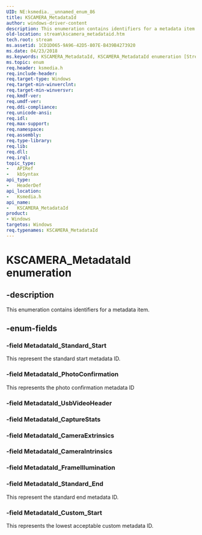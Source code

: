 ```yaml
---
UID: NE:ksmedia.__unnamed_enum_86
title: KSCAMERA_MetadataId
author: windows-driver-content
description: This enumeration contains identifiers for a metadata item.
old-location: stream\kscamera_metadataid.htm
tech.root: stream
ms.assetid: 1CD1D065-9A96-42D5-807E-B439B4273920
ms.date: 04/23/2018
ms.keywords: KSCAMERA_MetadataId, KSCAMERA_MetadataId enumeration [Streaming Media Devices], MetadataId_Custom_Start, MetadataId_PhotoConfirmation, MetadataId_Standard_End, MetadataId_Standard_Start, ksmedia/KSCAMERA_MetadataId, ksmedia/MetadataId_Custom_Start, ksmedia/MetadataId_PhotoConfirmation, ksmedia/MetadataId_Standard_End, ksmedia/MetadataId_Standard_Start, stream.kscamera_metadataid
ms.topic: enum
req.header: ksmedia.h
req.include-header: 
req.target-type: Windows
req.target-min-winverclnt: 
req.target-min-winversvr: 
req.kmdf-ver: 
req.umdf-ver: 
req.ddi-compliance: 
req.unicode-ansi: 
req.idl: 
req.max-support: 
req.namespace: 
req.assembly: 
req.type-library: 
req.lib: 
req.dll: 
req.irql: 
topic_type:
-	APIRef
-	kbSyntax
api_type:
-	HeaderDef
api_location:
-	Ksmedia.h
api_name:
-	KSCAMERA_MetadataId
product:
- Windows
targetos: Windows
req.typenames: KSCAMERA_MetadataId
---
```


# KSCAMERA_MetadataId enumeration


## -description


This enumeration contains identifiers for a metadata item.


## -enum-fields




### -field MetadataId_Standard_Start

This represent the standard start metadata ID.


### -field MetadataId_PhotoConfirmation

This represents the photo confirmation metadata ID


### -field MetadataId_UsbVideoHeader


### -field MetadataId_CaptureStats


### -field MetadataId_CameraExtrinsics


### -field MetadataId_CameraIntrinsics


### -field MetadataId_FrameIllumination


### -field MetadataId_Standard_End

This represent the standard end  metadata ID.


### -field MetadataId_Custom_Start

This represents the lowest acceptable custom metadata ID.

